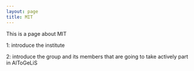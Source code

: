 ```yaml
---
layout: page
title: MIT
---
```


This is a page about MIT

1:  introduce the institute

2:  introduce the group and its members that are going to take actively part in AlToGeLiS
